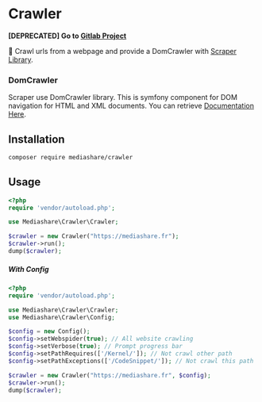 # Crawler
**[DEPRECATED] Go to [Gitlab Project](https://gitlab.marquand.pro/MarquandT/crawler)**

:dizzy: Crawl urls from a webpage and provide a DomCrawler with [Scraper Library](https://github.com/Mediashare/scraper).
### DomCrawler
Scraper use DomCrawler library. This is symfony component for DOM navigation for HTML and XML documents. You can retrieve [Documentation Here](https://symfony.com/doc/current/components/dom_crawler.html#usage).

## Installation
```bash
composer require mediashare/crawler
```
## Usage
```php
<?php
require 'vendor/autoload.php';

use Mediashare\Crawler\Crawler;

$crawler = new Crawler("https://mediashare.fr");
$crawler->run();
dump($crawler);
```
##### With Config
```php
<?php
require 'vendor/autoload.php';

use Mediashare\Crawler\Crawler;
use Mediashare\Crawler\Config;

$config = new Config();
$config->setWebspider(true); // All website crawling
$config->setVerbose(true); // Prompt progress bar
$config->setPathRequires(['/Kernel/']); // Not crawl other path
$config->setPathExceptions(['/CodeSnippet/']); // Not crawl this path

$crawler = new Crawler("https://mediashare.fr", $config);
$crawler->run();
dump($crawler);
```
